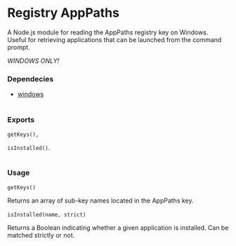 # Registry AppPaths

A Node.js module for reading the AppPaths registry key on Windows. Useful for retrieving applications that can be launched from the command prompt.

*WINDOWS ONLY!*

### Dependecies
  * [windows](https://www.npmjs.com/package/windows)
<br><br>
### Exports

 ```getKeys(),```

 ```isInstalled()```.
<br><br>
 ### Usage

 ```getKeys()```

 Returns an array of sub-key names located in the AppPaths key.
 <br><br>
 ```isInstalled(name, strict)```

 Returns a Boolean indicating whether a given application is installed. Can be matched strictly or not.


